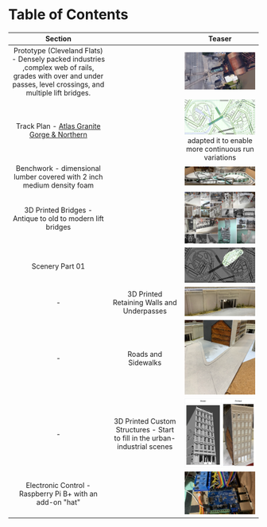 # Table of Contents

Section         |    | Teaser         
:-------------------------:|:---:|:---------------------------:
Prototype (Cleveland Flats) - Densely packed industries ,complex web of rails, grades with over and under passes, level crossings, and multiple lift bridges.  |  |  ![Turnout at Lift Bridge](toc/tocTurnoutAtLiftBridge.png)
Track Plan - [Atlas Granite Gorge & Northern](https://www.modeltrainforum.com/picture.php?albumid=241&pictureid=2492) |  | ![Plan](toc/tocRev8s.png) adapted it to enable more continuous run variations
Benchwork - dimensional lumber covered with 2 inch medium density foam |  | ![Benchwork](toc/tocIMG_0104.png)
3D Printed Bridges - Antique to old to modern lift bridges |  | ![Models and Prototype Inspirations](toc/tocCustom3DPrintedModels.png)
Scenery Part 01 |  | ![](toc/tocArea00.png) 
-   | 3D Printed Retaining Walls and Underpasses | ![Setting](toc/tocRetainingWall_p.png)
-   | Roads and Sidewalks | ![](toc/tocBuildingBlockDownStreet.png)
-   | 3D Printed Custom Structures - Start to fill in the urban-industrial scenes |  ![](toc/tocHydeBuilding.png)
Electronic Control - Raspberry Pi B+ with an add-on "hat" |  | ![Electronic Control](toc/tocIMG_0129s.png)
